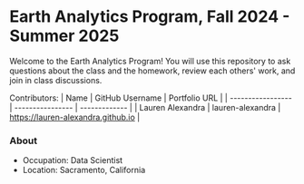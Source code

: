# Earth Analytics Program, Fall 2024 - Summer 2025

Welcome to the Earth Analytics Program! You will use this repository to ask questions about the class and the homework, review each others' work, and join in class discussions.

Contributors:
| Name              | GitHub Username  | Portfolio URL |
| ----------------- | ---------------- | ------------- |
| Lauren Alexandra  | lauren-alexandra | https://lauren-alexandra.github.io |

### About
- Occupation: Data Scientist
- Location: Sacramento, California
